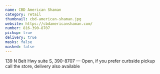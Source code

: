 ```yaml
---
name: CBD American Shaman
category: retail
thumbnail: cbd-american-shaman.jpg
website: https://cbdamericanshaman.com/
number: 816-390-8707
pickup: true
delivery: true
masks: false
masked: false
---
```

139 N Belt Hwy suite S, 390-8707 — Open, if you prefer curbside pickup call the store, delivery also available